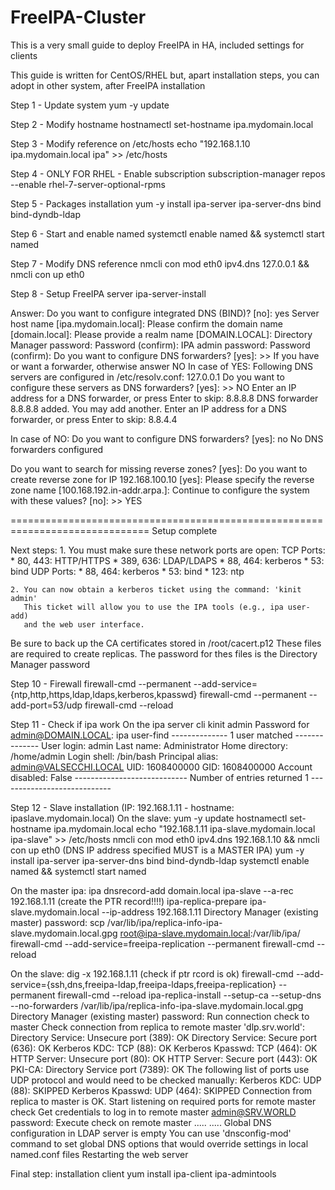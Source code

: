 # FreeIPA-Cluster

This is a very small guide to deploy FreeIPA in HA, included settings for clients

This guide is written for CentOS/RHEL but, apart installation steps, you can adopt in other system, after FreeIPA installation

Step 1 - Update system
yum -y update

Step 2 - Modify hostname
hostnamectl set-hostname ipa.mydomain.local

Step 3 - Modify reference on /etc/hosts
echo "192.168.1.10 ipa.mydomain.local ipa" >> /etc/hosts

Step 4 - ONLY FOR RHEL - Enable subscription
subscription-manager repos --enable rhel-7-server-optional-rpms

Step 5 - Packages installation
yum -y install ipa-server ipa-server-dns bind bind-dyndb-ldap

Step 6 - Start and enable named
systemctl enable named && systemctl start named

Step 7 - Modify DNS reference
nmcli con mod eth0 ipv4.dns 127.0.0.1 && nmcli con up eth0

Step 8 - Setup FreeIPA server
ipa-server-install
 
 Answer:
  Do you want to configure integrated DNS (BIND)? [no]: yes
  Server host name [ipa.mydomain.local]:
  Please confirm the domain name [domain.local]:
  Please provide a realm name [DOMAIN.LOCAL]:
  Directory Manager password:
  Password (confirm):
  IPA admin password:
  Password (confirm):
  Do you want to configure DNS forwarders? [yes]: >> If you have or want a forwarder, otherwise answer NO
  In case of YES:
   Following DNS servers are configured in /etc/resolv.conf: 127.0.0.1
   Do you want to configure these servers as DNS forwarders? [yes]: >> NO
   Enter an IP address for a DNS forwarder, or press Enter to skip: 8.8.8.8
   DNS forwarder 8.8.8.8 added. You may add another.
   Enter an IP address for a DNS forwarder, or press Enter to skip: 8.8.4.4
   
 In case of NO:
   Do you want to configure DNS forwarders? [yes]: no
   No DNS forwarders configured
 
 Do you want to search for missing reverse zones? [yes]:
 Do you want to create reverse zone for IP 192.168.100.10 [yes]:
 Please specify the reverse zone name [100.168.192.in-addr.arpa.]:
 Continue to configure the system with these values? [no]: >> YES

 ==============================================================================
 Setup complete

 Next steps:
	1. You must make sure these network ports are open:
		TCP Ports:
		  * 80, 443: HTTP/HTTPS
		  * 389, 636: LDAP/LDAPS
		  * 88, 464: kerberos
		  * 53: bind
		UDP Ports:
		  * 88, 464: kerberos
		  * 53: bind
		  * 123: ntp

	2. You can now obtain a kerberos ticket using the command: 'kinit admin'
	   This ticket will allow you to use the IPA tools (e.g., ipa user-add)
	   and the web user interface.

  Be sure to back up the CA certificates stored in /root/cacert.p12
  These files are required to create replicas. The password for thes files is the Directory Manager password

Step 10 - Firewall
firewall-cmd --permanent --add-service={ntp,http,https,ldap,ldaps,kerberos,kpasswd}
firewall-cmd --permanent --add-port=53/udp 
firewall-cmd --reload

Step 11 - Check if ipa work
  On the ipa server cli
    kinit admin
    Password for admin@DOMAIN.LOCAL:
    ipa user-find
      --------------
      1 user matched
      --------------
      User login: admin
      Last name: Administrator
      Home directory: /home/admin
      Login shell: /bin/bash
      Principal alias: admin@VALSECCHI.LOCAL
      UID: 1608400000
      GID: 1608400000
      Account disabled: False
      ----------------------------
      Number of entries returned 1
      ----------------------------
     
Step 12 - Slave installation (IP: 192.168.1.11 - hostname: ipaslave.mydomain.local)
  On the slave:
    yum -y update
    hostnamectl set-hostname ipa.mydomain.local
    echo "192.168.1.11 ipa-slave.mydomain.local ipa-slave" >> /etc/hosts
    nmcli con mod eth0 ipv4.dns 192.168.1.10 && nmcli con up eth0 (DNS IP address specified MUST is a MASTER IPA)
    yum -y install ipa-server ipa-server-dns bind bind-dyndb-ldap
    systemctl enable named && systemctl start named
  
  On the master ipa:
    ipa dnsrecord-add domain.local ipa-slave --a-rec 192.168.1.11 (create the PTR record!!!!)
    ipa-replica-prepare ipa-slave.mydomain.local --ip-address 192.168.1.11
    Directory Manager (existing master) password:
    scp /var/lib/ipa/replica-info-ipa-slave.mydomain.local.gpg root@ipa-slave.mydomain.local:/var/lib/ipa/
    firewall-cmd --add-service=freeipa-replication --permanent
    firewall-cmd --reload
  
  On the slave:
    dig -x 192.168.1.11 (check if ptr rcord is ok)
    firewall-cmd --add-service={ssh,dns,freeipa-ldap,freeipa-ldaps,freeipa-replication} --permanent
    firewall-cmd --reload
    ipa-replica-install --setup-ca --setup-dns --no-forwarders /var/lib/ipa/replica-info-ipa-slave.mydomain.local.gpg
      Directory Manager (existing master) password:
      Run connection check to master
      Check connection from replica to remote master 'dlp.srv.world':
      Directory Service: Unsecure port (389): OK
      Directory Service: Secure port (636): OK
      Kerberos KDC: TCP (88): OK
      Kerberos Kpasswd: TCP (464): OK
      HTTP Server: Unsecure port (80): OK
      HTTP Server: Secure port (443): OK
      PKI-CA: Directory Service port (7389): OK
      The following list of ports use UDP protocol and would need to be checked manually:
        Kerberos KDC: UDP (88): SKIPPED
        Kerberos Kpasswd: UDP (464): SKIPPED
      Connection from replica to master is OK.
      Start listening on required ports for remote master check
      Get credentials to log in to remote master
        admin@SRV.WORLD password:
      Execute check on remote master
      .....
      .....
      Global DNS configuration in LDAP server is empty
      You can use 'dnsconfig-mod' command to set global DNS options that would override settings in local named.conf files
      Restarting the web server

Final step: installation client
yum install ipa-client ipa-admintools
